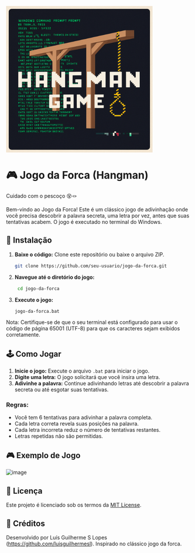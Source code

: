 <img src="https://raw.githubusercontent.com/luisguilhermesl/Hangman--Jogo-da-Forca--CMD/main/hangman.webp" alt="Coover" width="400"/>

# 🎮 Jogo da Forca (Hangman) 
Cuidado com o pescoço 😵🪢
 
Bem-vindo ao Jogo da Forca! Este é um clássico jogo de adivinhação onde você precisa descobrir a palavra secreta, uma letra por vez, antes que suas tentativas acabem. O jogo é executado no terminal do Windows.

## 🚀 Instalação

1. **Baixe o código:** Clone este repositório ou baixe o arquivo ZIP.
   ```sh
   git clone https://github.com/seu-usuario/jogo-da-forca.git

2. **Navegue até o diretório do jogo:**
   ```sh
    cd jogo-da-forca
   ```

3. **Execute o jogo:**
   ```sh
   jogo-da-forca.bat
   ```

Nota: Certifique-se de que o seu terminal está configurado para usar o código de página 65001 (UTF-8) para que os caracteres sejam exibidos corretamente.

## 🕹️ Como Jogar

1. **Inicie o jogo:** Execute o arquivo `.bat` para iniciar o jogo.
2. **Digite uma letra:** O jogo solicitará que você insira uma letra.
3. **Adivinhe a palavra:** Continue adivinhando letras até descobrir a palavra secreta ou até esgotar suas tentativas.

### Regras:
- Você tem 6 tentativas para adivinhar a palavra completa.
- Cada letra correta revela suas posições na palavra.
- Cada letra incorreta reduz o número de tentativas restantes.
- Letras repetidas não são permitidas.

## 🎮 Exemplo de Jogo

![image](https://github.com/luisguilhermesl/Hangman--Jogo-da-Forca--CMD/assets/157552353/7c6605a7-34b7-4d0a-81b5-56bdab30dfd3)




## 📜 Licença

Este projeto é licenciado sob os termos da [MIT License](LICENSE).

## 👏 Créditos

Desenvolvido por Luís Guilherme S Lopes (https://github.com/luisguilhermesl). Inspirado no clássico jogo da forca.

